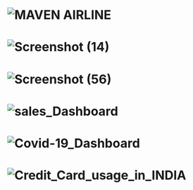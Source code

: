 # ![MAVEN AIRLINE](https://user-images.githubusercontent.com/112798984/216751827-ef3e1394-b230-49b2-9917-d8cce2de0221.png)
# ![Screenshot (14)](https://user-images.githubusercontent.com/112798984/216751866-ef2ce99c-6b6c-4a6b-a8bf-e06e4fb5802e.png)
# ![Screenshot (56)](https://user-images.githubusercontent.com/112798984/211577051-31b9b844-acaf-48a3-93f0-bf082b492ca5.png)
# ![sales_Dashboard](https://user-images.githubusercontent.com/112798984/188318277-84f96261-7901-4dca-be5d-88de5383d714.png)
# ![Covid-19_Dashboard](https://user-images.githubusercontent.com/112798984/207890822-4a37f32d-baa9-4056-b213-2feeaf7c6990.png)
# ![Credit_Card_usage_in_INDIA](https://user-images.githubusercontent.com/112798984/209443106-a36fef6c-f08a-4a1f-b7ff-d82600f5b845.png)
